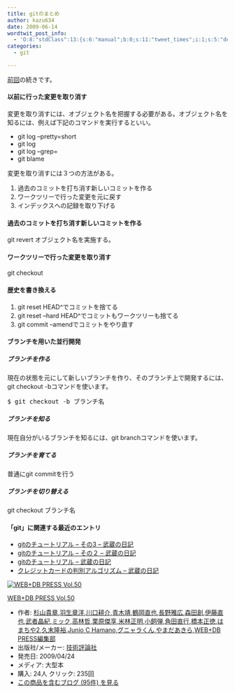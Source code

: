 ```yaml
---
title: gitのまとめ
author: kazu634
date: 2009-06-14
wordtwit_post_info:
  - 'O:8:"stdClass":13:{s:6:"manual";b:0;s:11:"tweet_times";i:1;s:5:"delay";i:0;s:7:"enabled";i:1;s:10:"separation";s:2:"60";s:7:"version";s:3:"3.7";s:14:"tweet_template";b:0;s:6:"status";i:2;s:6:"result";a:0:{}s:13:"tweet_counter";i:2;s:13:"tweet_log_ids";a:1:{i:0;i:4653;}s:9:"hash_tags";a:0:{}s:8:"accounts";a:1:{i:0;s:7:"kazu634";}}'
categories:
  - git

---
```

<div class="section">
<p>
<a href="http://d.hatena.ne.jp/sirocco634/20090606/1244266135" onclick="__gaTracker('send', 'event', 'outbound-article', 'http://d.hatena.ne.jp/sirocco634/20090606/1244266135', '前回');" target="_blank">前回</a>の続きです。
</p>
  
<h4>
    以前に行った変更を取り消す
</h4>
  
<p>
    変更を取り消すには、オブジェクト名を把握する必要がある。オブジェクト名を知るには、例えば下記のコマンドを実行するといい。
</p>
  
<ul>
<li>
      git log &#8211;pretty=short
</li>
<li>
      git log <path>
</li>
<li>
      git log &#8211;grep=<pattern>
</li>
<li>
      git blame <path>
</li>
</ul>
  
<p>
    変更を取り消すには３つの方法がある。
</p>
  
<ol>
<li>
      過去のコミットを打ち消す新しいコミットを作る
</li>
<li>
      ワークツリーで行った変更を元に戻す
</li>
<li>
      インデックスへの記録を取り下げる
</li>
</ol>
  
<h4>
    過去のコミットを打ち消す新しいコミットを作る
</h4>
  
<p>
    git revert オブジェクト名を実施する。
</p>
  
<h4>
    ワークツリーで行った変更を取り消す
</h4>
  
<p>
    git checkout <path>
</p>
  
<h4>
    歴史を書き換える
</h4>
  
<ol>
<li>
      git reset HEAD^でコミットを捨てる
</li>
<li>
      git reset &#8211;hard HEAD^でコミットもワークツリーも捨てる
</li>
<li>
      git commit &#8211;amendでコミットをやり直す
</li>
</ol>
  
<h4>
    ブランチを用いた並行開発
</h4>
  
<h5>
    ブランチを作る
</h5>
  
<p>
    現在の状態を元にして新しいブランチを作り、そのブランチ上で開発するには、git checkout -bコマンドを使います。
</p>
  
<pre class="syntax-highlight">
$ git checkout <span class="synSpecial">-b</span> ブランチ名
</pre>
  
<h5>
    ブランチを知る
</h5>
  
<p>
    現在自分がいるブランチを知るには、git branchコマンドを使います。
</p>
  
<h5>
    ブランチを育てる
</h5>
  
<p>
    普通にgit commitを行う
</p>
  
<h5>
    ブランチを切り替える
</h5>
  
<p>
    git checkout ブランチ名
</p>
  
<h4>
    「git」に関連する最近のエントリ
</h4>
  
<ul>
<li>
<a href="http://d.hatena.ne.jp/sirocco634/20090606/1244266135" onclick="__gaTracker('send', 'event', 'outbound-article', 'http://d.hatena.ne.jp/sirocco634/20090606/1244266135', ' gitのチュートリアル &#8211; その3 &#8211; 武蔵の日記');" target="_blank"> gitのチュートリアル &#8211; その3 &#8211; 武蔵の日記</a>
</li>
<li>
<a href="http://d.hatena.ne.jp/sirocco634/20090603/1244038520" onclick="__gaTracker('send', 'event', 'outbound-article', 'http://d.hatena.ne.jp/sirocco634/20090603/1244038520', ' gitのチュートリアル &#8211; その２ &#8211; 武蔵の日記');" target="_blank"> gitのチュートリアル &#8211; その２ &#8211; 武蔵の日記</a>
</li>
<li>
<a href="http://d.hatena.ne.jp/sirocco634/20090602/1243951013" onclick="__gaTracker('send', 'event', 'outbound-article', 'http://d.hatena.ne.jp/sirocco634/20090602/1243951013', ' gitのチュートリアル &#8211; 武蔵の日記');" target="_blank"> gitのチュートリアル &#8211; 武蔵の日記</a>
</li>
<li>
<a href="http://d.hatena.ne.jp/sirocco634/20090523/1243049860" onclick="__gaTracker('send', 'event', 'outbound-article', 'http://d.hatena.ne.jp/sirocco634/20090523/1243049860', ' クレジットカードの判別アルゴリズム &#8211; 武蔵の日記');" target="_blank"> クレジットカードの判別アルゴリズム &#8211; 武蔵の日記</a>
</li>
</ul>
  
<div class="hatena-asin-detail">
<a href="http://www.amazon.co.jp/dp/477413838X/?tag=hatena_st1-22&ascsubtag=d-7ibv" onclick="__gaTracker('send', 'event', 'outbound-article', 'http://www.amazon.co.jp/dp/477413838X/?tag=hatena_st1-22&ascsubtag=d-7ibv', '');"><img src="https://images-na.ssl-images-amazon.com/images/I/61Co2FMWsRL._SL160_.jpg" class="hatena-asin-detail-image" alt="WEB+DB PRESS Vol.50" title="WEB+DB PRESS Vol.50" /></a></p> 
    
<div class="hatena-asin-detail-info">
<p class="hatena-asin-detail-title">
<a href="http://www.amazon.co.jp/dp/477413838X/?tag=hatena_st1-22&ascsubtag=d-7ibv" onclick="__gaTracker('send', 'event', 'outbound-article', 'http://www.amazon.co.jp/dp/477413838X/?tag=hatena_st1-22&ascsubtag=d-7ibv', 'WEB+DB PRESS Vol.50');">WEB+DB PRESS Vol.50</a>
</p>
      
<ul>
<li>
<span class="hatena-asin-detail-label">作者:</span> <a href="http://d.hatena.ne.jp/keyword/%BF%F9%BB%B3%B5%AE%BE%CF" onclick="__gaTracker('send', 'event', 'outbound-article', 'http://d.hatena.ne.jp/keyword/%BF%F9%BB%B3%B5%AE%BE%CF', '杉山貴章');" class="keyword">杉山貴章</a>,<a href="http://d.hatena.ne.jp/keyword/%B1%A9%C0%B8%BE%CF%CD%CE" onclick="__gaTracker('send', 'event', 'outbound-article', 'http://d.hatena.ne.jp/keyword/%B1%A9%C0%B8%BE%CF%CD%CE', '羽生章洋');" class="keyword">羽生章洋</a>,<a href="http://d.hatena.ne.jp/keyword/%C0%EE%B8%FD%B9%CC%B2%F0" onclick="__gaTracker('send', 'event', 'outbound-article', 'http://d.hatena.ne.jp/keyword/%C0%EE%B8%FD%B9%CC%B2%F0', '川口耕介');" class="keyword">川口耕介</a>,<a href="http://d.hatena.ne.jp/keyword/%C0%C4%CC%DA%CC%F7" onclick="__gaTracker('send', 'event', 'outbound-article', 'http://d.hatena.ne.jp/keyword/%C0%C4%CC%DA%CC%F7', '青木靖');" class="keyword">青木靖</a>,<a href="http://d.hatena.ne.jp/keyword/%C4%E1%B2%AC%C4%BE%CC%E9" onclick="__gaTracker('send', 'event', 'outbound-article', 'http://d.hatena.ne.jp/keyword/%C4%E1%B2%AC%C4%BE%CC%E9', '鶴岡直也');" class="keyword">鶴岡直也</a>,<a href="http://d.hatena.ne.jp/keyword/%C4%B9%CC%EE%B2%ED%B9%AD" onclick="__gaTracker('send', 'event', 'outbound-article', 'http://d.hatena.ne.jp/keyword/%C4%B9%CC%EE%B2%ED%B9%AD', '長野雅広');" class="keyword">長野雅広</a>,<a href="http://d.hatena.ne.jp/keyword/%BF%B9%C5%C4%C1%CF" onclick="__gaTracker('send', 'event', 'outbound-article', 'http://d.hatena.ne.jp/keyword/%BF%B9%C5%C4%C1%CF', '森田創');" class="keyword">森田創</a>,<a href="http://d.hatena.ne.jp/keyword/%B0%CB%C6%A3%C4%BE%CC%E9" onclick="__gaTracker('send', 'event', 'outbound-article', 'http://d.hatena.ne.jp/keyword/%B0%CB%C6%A3%C4%BE%CC%E9', '伊藤直也');" class="keyword">伊藤直也</a>,<a href="http://d.hatena.ne.jp/keyword/%C9%F0%BC%D4%BE%BD%B5%AA" onclick="__gaTracker('send', 'event', 'outbound-article', 'http://d.hatena.ne.jp/keyword/%C9%F0%BC%D4%BE%BD%B5%AA', '武者晶紀');" class="keyword">武者晶紀</a>,<a href="http://d.hatena.ne.jp/keyword/%A5%DF%A5%C3%A5%AF" onclick="__gaTracker('send', 'event', 'outbound-article', 'http://d.hatena.ne.jp/keyword/%A5%DF%A5%C3%A5%AF', 'ミック');" class="keyword">ミック</a>,<a href="http://d.hatena.ne.jp/keyword/%B9%E2%CE%D3%C5%AF" onclick="__gaTracker('send', 'event', 'outbound-article', 'http://d.hatena.ne.jp/keyword/%B9%E2%CE%D3%C5%AF', '高林哲');" class="keyword">高林哲</a>,<a href="http://d.hatena.ne.jp/keyword/%B7%AA%B8%B6%B7%E6%B5%FD" onclick="__gaTracker('send', 'event', 'outbound-article', 'http://d.hatena.ne.jp/keyword/%B7%AA%B8%B6%B7%E6%B5%FD', '栗原傑享');" class="keyword">栗原傑享</a>,<a href="http://d.hatena.ne.jp/keyword/%CA%C6%CE%D3%C0%B5%CC%C0" onclick="__gaTracker('send', 'event', 'outbound-article', 'http://d.hatena.ne.jp/keyword/%CA%C6%CE%D3%C0%B5%CC%C0', '米林正明');" class="keyword">米林正明</a>,<a href="http://d.hatena.ne.jp/keyword/%BE%AE%BB%F4%C3%C6" onclick="__gaTracker('send', 'event', 'outbound-article', 'http://d.hatena.ne.jp/keyword/%BE%AE%BB%F4%C3%C6', '小飼弾');" class="keyword">小飼弾</a>,<a href="http://d.hatena.ne.jp/keyword/%B3%D1%C5%C4%C4%BE%B9%D4" onclick="__gaTracker('send', 'event', 'outbound-article', 'http://d.hatena.ne.jp/keyword/%B3%D1%C5%C4%C4%BE%B9%D4', '角田直行');" class="keyword">角田直行</a>,<a href="http://d.hatena.ne.jp/keyword/%B6%B6%CB%DC%C0%B5%C6%C1" onclick="__gaTracker('send', 'event', 'outbound-article', 'http://d.hatena.ne.jp/keyword/%B6%B6%CB%DC%C0%B5%C6%C1', '橋本正徳');" class="keyword">橋本正徳</a>,<a href="http://d.hatena.ne.jp/keyword/%A4%CF%A4%DE%A4%C1%A4%E42" onclick="__gaTracker('send', 'event', 'outbound-article', 'http://d.hatena.ne.jp/keyword/%A4%CF%A4%DE%A4%C1%A4%E42', 'はまちや2');" class="keyword">はまちや2</a>,<a href="http://d.hatena.ne.jp/keyword/%B5%D7%CB%F6%CE%B4%CD%B5" onclick="__gaTracker('send', 'event', 'outbound-article', 'http://d.hatena.ne.jp/keyword/%B5%D7%CB%F6%CE%B4%CD%B5', '久末隆裕');" class="keyword">久末隆裕</a>,<a href="http://d.hatena.ne.jp/keyword/Junio%20C%20Hamano" onclick="__gaTracker('send', 'event', 'outbound-article', 'http://d.hatena.ne.jp/keyword/Junio%20C%20Hamano', 'Junio C Hamano');" class="keyword">Junio C Hamano</a>,<a href="http://d.hatena.ne.jp/keyword/%A5%B0%A5%CB%A5%E3%A5%E9%A4%AF%A4%F3" onclick="__gaTracker('send', 'event', 'outbound-article', 'http://d.hatena.ne.jp/keyword/%A5%B0%A5%CB%A5%E3%A5%E9%A4%AF%A4%F3', 'グニャラくん');" class="keyword">グニャラくん</a>,<a href="http://d.hatena.ne.jp/keyword/%A4%E4%A4%DE%A4%C0%A4%A2%A4%AD%A4%E9" onclick="__gaTracker('send', 'event', 'outbound-article', 'http://d.hatena.ne.jp/keyword/%A4%E4%A4%DE%A4%C0%A4%A2%A4%AD%A4%E9', 'やまだあきら');" class="keyword">やまだあきら</a>,<a href="http://d.hatena.ne.jp/keyword/WEB%2BDB%20PRESS%CA%D4%BD%B8%C9%F4" onclick="__gaTracker('send', 'event', 'outbound-article', 'http://d.hatena.ne.jp/keyword/WEB%2BDB%20PRESS%CA%D4%BD%B8%C9%F4', 'WEB+DB PRESS編集部');" class="keyword">WEB+DB PRESS編集部</a>
</li>
<li>
<span class="hatena-asin-detail-label">出版社/メーカー:</span> <a href="http://d.hatena.ne.jp/keyword/%B5%BB%BD%D1%C9%BE%CF%C0%BC%D2" onclick="__gaTracker('send', 'event', 'outbound-article', 'http://d.hatena.ne.jp/keyword/%B5%BB%BD%D1%C9%BE%CF%C0%BC%D2', '技術評論社');" class="keyword">技術評論社</a>
</li>
<li>
<span class="hatena-asin-detail-label">発売日:</span> 2009/04/24
</li>
<li>
<span class="hatena-asin-detail-label">メディア:</span> 大型本
</li>
<li>
<span class="hatena-asin-detail-label">購入</span>: 24人 <span class="hatena-asin-detail-label">クリック</span>: 235回
</li>
<li>
<a href="http://d.hatena.ne.jp/asin/477413838X" onclick="__gaTracker('send', 'event', 'outbound-article', 'http://d.hatena.ne.jp/asin/477413838X', 'この商品を含むブログ (95件) を見る');" target="_blank">この商品を含むブログ (95件) を見る</a>
</li>
</ul>
</div>
    
<div class="hatena-asin-detail-foot">
</div>
</div>
</div>
